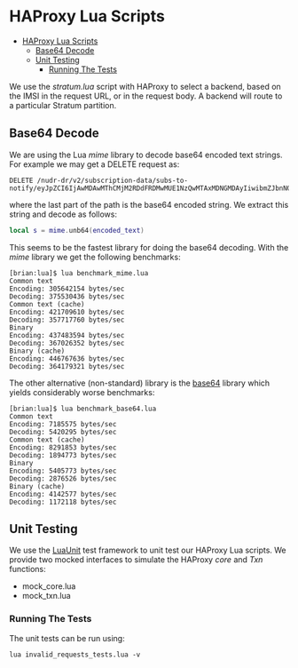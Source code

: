 # HAProxy Lua Scripts

<!-- TOC -->
* [HAProxy Lua Scripts](#haproxy-lua-scripts)
  * [Base64 Decode](#base64-decode)
  * [Unit Testing](#unit-testing)
    * [Running The Tests](#running-the-tests)
<!-- TOC -->

We use the *stratum.lua* script with HAProxy to select a backend, based on the IMSI in the request URL,
or in the request body. A backend will route to a particular Stratum partition.

## Base64 Decode
We are using the Lua *mime* library to decode base64 encoded text strings. For example we may get a DELETE request as:
```shell
DELETE /nudr-dr/v2/subscription-data/subs-to-notify/eyJpZCI6IjAwMDAwMThCMjM2RDdFRDMwMUE1NzQwMTAxMDNGMDAyIiwibmZJbnN0YW5jZUlkIjpbIjAwNTgzNGRmLWI2MWMtNDM5Ni1hMmY1LWQ3N2FlOWE4NzdiZCJdLCJtb25pdG9yZWRSZXNvdXJjZVVyaXMiOlsiL3N1YnNjcmlwdGlvbi1kYXRhL2ltc2ktMTE2MzEwOTUyMDAyL2F1dGhlbnRpY2F0aW9uLWRhdGEvYXV0aGVudGljYXRpb24tc3RhdHVzIiwiL3N1YnNjcmlwdGlvbi1kYXRhL2ltc2ktMTE2MzEwOTUyMDAyL2F1dGhlbnRpY2F0aW9uLWRhdGEvYXV0aGVudGljYXRpb24tc3Vic2NyaXB0aW9uIl19
```
where the last part of the path is the base64 encoded string. We extract this string and decode as follows:
```lua
local s = mime.unb64(encoded_text)
```
This seems to be the fastest library for doing the base64 decoding. With the *mime* library we get the following benchmarks:
```shell
[brian:lua]$ lua benchmark_mime.lua
Common text
Encoding: 305642154 bytes/sec
Decoding: 375530436 bytes/sec
Common text (cache)
Encoding: 421709610 bytes/sec
Decoding: 357717760 bytes/sec
Binary
Encoding: 437483594 bytes/sec
Decoding: 367026352 bytes/sec
Binary (cache)
Encoding: 446767636 bytes/sec
Decoding: 364179321 bytes/sec
```
The other alternative (non-standard) library is the [base64](https://github.com/iskolbin/lbase64) library which yields
considerably worse benchmarks:
```shell
[brian:lua]$ lua benchmark_base64.lua 
Common text
Encoding: 7185575 bytes/sec
Decoding: 5420295 bytes/sec
Common text (cache)
Encoding: 8291853 bytes/sec
Decoding: 1894773 bytes/sec
Binary
Encoding: 5405773 bytes/sec
Decoding: 2876526 bytes/sec
Binary (cache)
Encoding: 4142577 bytes/sec
Decoding: 1172118 bytes/sec
```

## Unit Testing
We use the [LuaUnit](https://github.com/bluebird75/luaunit) test framework to unit test our HAProxy Lua scripts.
We provide two mocked interfaces to simulate the HAProxy *core* and *Txn* functions:
- mock_core.lua
- mock_txn.lua

### Running The Tests
The unit tests can be run using:
```shell
lua invalid_requests_tests.lua -v
```

